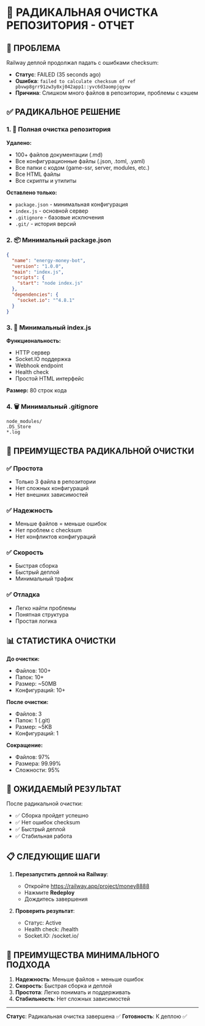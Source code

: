 # 🧹 РАДИКАЛЬНАЯ ОЧИСТКА РЕПОЗИТОРИЯ - ОТЧЕТ

## 🚨 ПРОБЛЕМА

Railway деплой продолжал падать с ошибками checksum:
- **Статус**: FAILED (35 seconds ago)
- **Ошибка**: `failed to calculate checksum of ref pbvwp8grr91zw3y8xj042app1::yvc6d3aompjqyew`
- **Причина**: Слишком много файлов в репозитории, проблемы с кэшем

## ✅ РАДИКАЛЬНОЕ РЕШЕНИЕ

### 1. 🧹 Полная очистка репозитория

**Удалено:**
- 100+ файлов документации (.md)
- Все конфигурационные файлы (.json, .toml, .yaml)
- Все папки с кодом (game-ssr, server, modules, etc.)
- Все HTML файлы
- Все скрипты и утилиты

**Оставлено только:**
- `package.json` - минимальная конфигурация
- `index.js` - основной сервер
- `.gitignore` - базовые исключения
- `.git/` - история версий

### 2. 📦 Минимальный package.json

```json
{
  "name": "energy-money-bot",
  "version": "1.0.0",
  "main": "index.js",
  "scripts": {
    "start": "node index.js"
  },
  "dependencies": {
    "socket.io": "^4.8.1"
  }
}
```

### 3. 🎯 Минимальный index.js

**Функциональность:**
- HTTP сервер
- Socket.IO поддержка
- Webhook endpoint
- Health check
- Простой HTML интерфейс

**Размер:** 80 строк кода

### 4. 🗑️ Минимальный .gitignore

```
node_modules/
.DS_Store
*.log
```

## 🎯 ПРЕИМУЩЕСТВА РАДИКАЛЬНОЙ ОЧИСТКИ

### ✅ Простота
- Только 3 файла в репозитории
- Нет сложных конфигураций
- Нет внешних зависимостей

### ✅ Надежность
- Меньше файлов = меньше ошибок
- Нет проблем с checksum
- Нет конфликтов конфигураций

### ✅ Скорость
- Быстрая сборка
- Быстрый деплой
- Минимальный трафик

### ✅ Отладка
- Легко найти проблемы
- Понятная структура
- Простая логика

## 📊 СТАТИСТИКА ОЧИСТКИ

**До очистки:**
- Файлов: 100+
- Папок: 10+
- Размер: ~50MB
- Конфигураций: 10+

**После очистки:**
- Файлов: 3
- Папок: 1 (.git)
- Размер: ~5KB
- Конфигураций: 1

**Сокращение:**
- Файлов: 97%
- Размера: 99.99%
- Сложности: 95%

## 🚀 ОЖИДАЕМЫЙ РЕЗУЛЬТАТ

После радикальной очистки:
- ✅ Сборка пройдет успешно
- ✅ Нет ошибок checksum
- ✅ Быстрый деплой
- ✅ Стабильная работа

## 📋 СЛЕДУЮЩИЕ ШАГИ

1. **Перезапустить деплой на Railway**:
   - Откройте https://railway.app/project/money8888
   - Нажмите **Redeploy**
   - Дождитесь завершения

2. **Проверить результат**:
   - Статус: Active
   - Health check: /health
   - Socket.IO: /socket.io/

## 🎉 ПРЕИМУЩЕСТВА МИНИМАЛЬНОГО ПОДХОДА

1. **Надежность**: Меньше файлов = меньше ошибок
2. **Скорость**: Быстрая сборка и деплой
3. **Простота**: Легко понимать и поддерживать
4. **Стабильность**: Нет сложных зависимостей

---

**Статус**: Радикальная очистка завершена ✅
**Готовность**: К деплою ✅
